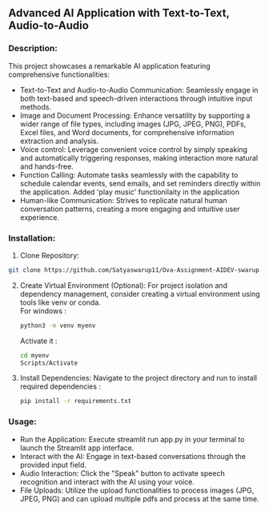 ## Advanced AI Application with Text-to-Text, Audio-to-Audio

### Description:

This project showcases a remarkable AI application featuring comprehensive functionalities:

- Text-to-Text and Audio-to-Audio Communication: Seamlessly engage in both text-based and speech-driven interactions through intuitive input methods.
- Image and Document Processing: Enhance versatility by supporting a wider range of file types, including images (JPG, JPEG, PNG), PDFs, Excel files, and Word documents, for comprehensive information extraction and analysis.
- Voice control: Leverage convenient voice control by simply speaking and automatically triggering responses, making interaction more natural and hands-free.
- Function Calling: Automate tasks seamlessly with the capability to schedule calendar events, send emails, and set reminders directly within the application. Added 'play music' functionilaity in the application
- Human-like Communication: Strives to replicate natural human conversation patterns, creating a more engaging and intuitive user experience.

### Installation:

1. Clone Repository:
  ```bash
  git clone https://github.com/Satyaswarup11/Ova-Assignment-AIDEV-swarup.git
  ```

2. Create Virtual Environment (Optional): For project isolation and dependency management, consider creating a virtual environment using tools like venv or conda. <br>
   For windows :
   ```bash
   python3 -m venv myenv
   ```
   Activate it :
   ```bash
   cd myenv
   Scripts/Activate
   ```
4. Install Dependencies: Navigate to the project directory and run to install required dependencies :
   ```bash
   pip install -r requirements.txt 
   ```

 ### Usage:

- Run the Application: Execute streamlit run app.py in your terminal to launch the Streamlit app interface.
- Interact with the AI: Engage in text-based conversations through the provided input field.
- Audio Interaction: Click the "Speak" button to activate speech recognition and interact with the AI using your voice.
- File Uploads: Utilize the upload functionalities to process images (JPG, JPEG, PNG) and can upload multiple pdfs and process at the same time.

